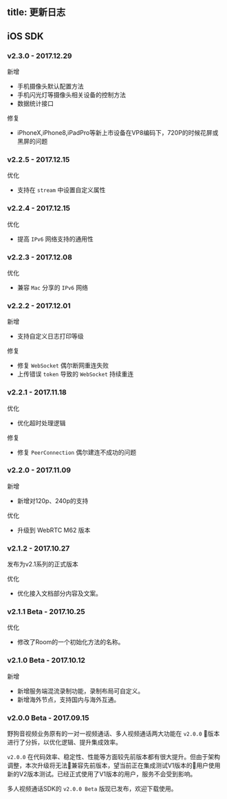 title: 更新日志
---

## iOS SDK



### v2.3.0 - 2017.12.29

<span class="changelog add">新增</span>
- 手机摄像头默认配置方法
- 手机闪光灯等摄像头相关设备的控制方法
- 数据统计接口

<span class="changelog fix">修复</span>
- iPhoneX,iPhone8,iPadPro等新上市设备在VP8编码下，720P的时候花屏或黑屏的问题


### v2.2.5 - 2017.12.15

<span class="changelog optimize">优化</span>
- 支持在 `stream` 中设置自定义属性



### v2.2.4 - 2017.12.15

<span class="changelog optimize">优化</span>
- 提高 `IPv6` 网络支持的通用性



### v2.2.3 - 2017.12.08

<span class="changelog optimize">优化</span>
- 兼容 `Mac` 分享的 `IPv6` 网络



### v2.2.2 - 2017.12.01

<span class="changelog add">新增</span>
- 支持自定义日志打印等级

<span class="changelog fix">修复</span>
- 修复 `WebSocket` 偶尔断网重连失败
- 上传错误 `token` 导致的 `WebSocket` 持续重连



### v2.2.1 - 2017.11.18

<span class="changelog optimize">优化</span>
- 优化超时处理逻辑

<span class="changelog fix">修复</span>
- 修复 `PeerConnection` 偶尔建连不成功的问题


### v2.2.0 - 2017.11.09

<span class="changelog add">新增</span>

- 新增对120p、240p的支持

<span class="changelog optimize">优化</span>

- 升级到 WebRTC M62 版本

### v2.1.2 - 2017.10.27

发布为v2.1系列的正式版本

<span class="changelog optimize">优化</span>

- 优化接入文档部分内容及文案。


### v2.1.1 Beta - 2017.10.25

<span class="changelog optimize">优化</span>

- 修改了Room的一个初始化方法的名称。


### v2.1.0 Beta - 2017.10.12

<span class="changelog add">新增</span>

- 新增服务端混流录制功能，录制布局可自定义。
- 新增海外节点，支持国内与海外互通。

### v2.0.0 Beta - 2017.09.15

野狗音视频业务原有的一对一视频通话、多人视频通话两大功能在 `v2.0.0` 版本进行了分拆，以优化逻辑、提升集成效率。

`v2.0.0` 在代码效率、稳定性、性能等方面较先前版本都有很大提升。但由于架构调整，本次升级将无法兼容先前版本，望当前正在集成测试V1版本的用户使用新的V2版本测试。已经正式使用了V1版本的用户，服务不会受到影响。

多人视频通话SDK的 `v2.0.0 Beta` 版现已发布，欢迎下载使用。

